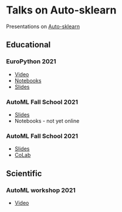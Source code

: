 # Talks on Auto-sklearn
Presentations on [Auto-sklearn](https://github.com/automl/auto-sklearn)

## Educational

### EuroPython 2021

* [Video](https://www.youtube.com/watch?v=ugN8U--oUaU)
* [Notebooks](https://github.com/automl/auto-sklearn-talks/tree/main/2021_07_28_EuroPython)
* [Slides](https://github.com/automl/auto-sklearn-talks/tree/main/2021_07_28_EuroPython/2021_EuroPythonTalk.pdf)

### AutoML Fall School 2021

* [Slides](https://github.com/automl/auto-sklearn-talks/tree/main/2021_11_10_AutoMLFallSchool)
* Notebooks - not yet online

### AutoML Fall School 2021

* [Slides](https://github.com/automl/auto-sklearn-talks/tree/main/2022_10_10_AutoMLFallSchool)
* [CoLab](https://colab.research.google.com/drive/1RFP_WnIy0ZAwqj064BgetBum9RWNPo6B)

## Scientific

### AutoML workshop 2021

* [Video](https://slideslive.com/38959827/towards-handsfree-automl)
